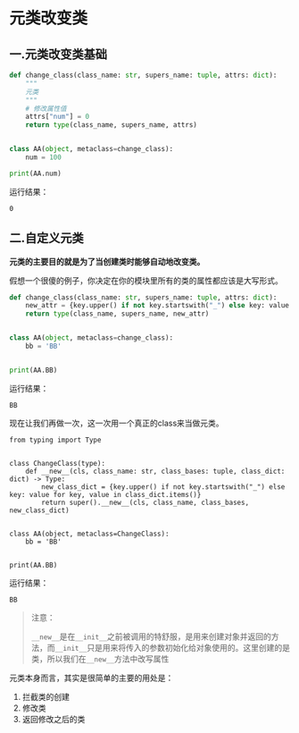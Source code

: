 # 元类改变类

## 一.元类改变类基础

```python
def change_class(class_name: str, supers_name: tuple, attrs: dict):
    """
    元类
    """
    # 修改属性值
    attrs["num"] = 0
    return type(class_name, supers_name, attrs)


class AA(object, metaclass=change_class):
    num = 100

print(AA.num)
```

运行结果：

```
0
```

## 二.自定义元类

**元类的主要目的就是为了当创建类时能够自动地改变类。**

假想一个很傻的例子，你决定在你的模块里所有的类的属性都应该是大写形式。

```python
def change_class(class_name: str, supers_name: tuple, attrs: dict):
    new_attr = {key.upper() if not key.startswith("_") else key: value for key, value in attrs.items()}
    return type(class_name, supers_name, new_attr)


class AA(object, metaclass=change_class):
    bb = 'BB'


print(AA.BB)
```

运行结果：

```
BB
```

现在让我们再做一次，这一次用一个真正的class来当做元类。

```python3
from typing import Type


class ChangeClass(type):
    def __new__(cls, class_name: str, class_bases: tuple, class_dict: dict) -> Type:
        new_class_dict = {key.upper() if not key.startswith("_") else key: value for key, value in class_dict.items()}
        return super().__new__(cls, class_name, class_bases, new_class_dict)


class AA(object, metaclass=ChangeClass):
    bb = 'BB'


print(AA.BB)
```

运行结果：

```
BB
```

> 注意：
>
> `__new__`是在`__init__`之前被调用的特舒服，是用来创建对象并返回的方法，而`__init__`只是用来将传入的参数初始化给对象使用的。这里创建的是类，所以我们在`__new__`方法中改写属性

元类本身而言，其实是很简单的主要的用处是：

1. 拦截类的创建
2. 修改类
3. 返回修改之后的类

